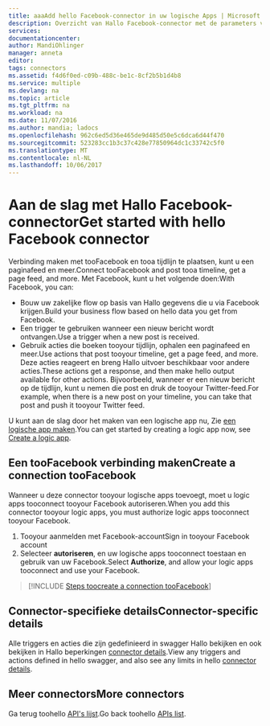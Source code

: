 ```yaml
---
title: aaaAdd hello Facebook-connector in uw logische Apps | Microsoft Docs
description: Overzicht van Hallo Facebook-connector met de parameters van de REST-API
services: 
documentationcenter: 
author: MandiOhlinger
manager: anneta
editor: 
tags: connectors
ms.assetid: f4d6f0ed-c09b-488c-be1c-8cf2b5b1d4b8
ms.service: multiple
ms.devlang: na
ms.topic: article
ms.tgt_pltfrm: na
ms.workload: na
ms.date: 11/07/2016
ms.author: mandia; ladocs
ms.openlocfilehash: 962c6ed5d36e465de9d485d50e5c6dca6d44f470
ms.sourcegitcommit: 523283cc1b3c37c428e77850964dc1c33742c5f0
ms.translationtype: MT
ms.contentlocale: nl-NL
ms.lasthandoff: 10/06/2017
---
```

# <a name="get-started-with-hello-facebook-connector"></a><span data-ttu-id="c2d1e-103">Aan de slag met Hallo Facebook-connector</span><span class="sxs-lookup"><span data-stu-id="c2d1e-103">Get started with hello Facebook connector</span></span>
<span data-ttu-id="c2d1e-104">Verbinding maken met tooFacebook en tooa tijdlijn te plaatsen, kunt u een paginafeed en meer.</span><span class="sxs-lookup"><span data-stu-id="c2d1e-104">Connect tooFacebook and post tooa timeline, get a page feed, and more.</span></span> <span data-ttu-id="c2d1e-105">Met Facebook, kunt u het volgende doen:</span><span class="sxs-lookup"><span data-stu-id="c2d1e-105">With Facebook, you can:</span></span>

* <span data-ttu-id="c2d1e-106">Bouw uw zakelijke flow op basis van Hallo gegevens die u via Facebook krijgen.</span><span class="sxs-lookup"><span data-stu-id="c2d1e-106">Build your business flow based on hello data you get from Facebook.</span></span> 
* <span data-ttu-id="c2d1e-107">Een trigger te gebruiken wanneer een nieuw bericht wordt ontvangen.</span><span class="sxs-lookup"><span data-stu-id="c2d1e-107">Use a trigger when a new post is received.</span></span>
* <span data-ttu-id="c2d1e-108">Gebruik acties die boeken tooyour tijdlijn, ophalen een paginafeed en meer.</span><span class="sxs-lookup"><span data-stu-id="c2d1e-108">Use actions that post tooyour timeline, get a page feed, and more.</span></span> <span data-ttu-id="c2d1e-109">Deze acties reageert en breng Hallo uitvoer beschikbaar voor andere acties.</span><span class="sxs-lookup"><span data-stu-id="c2d1e-109">These actions get a response, and then make hello output available for other actions.</span></span> <span data-ttu-id="c2d1e-110">Bijvoorbeeld, wanneer er een nieuw bericht op de tijdlijn, kunt u nemen die post en druk de tooyour Twitter-feed.</span><span class="sxs-lookup"><span data-stu-id="c2d1e-110">For example, when there is a new post on your timeline, you can take that post and push it tooyour Twitter feed.</span></span> 

<span data-ttu-id="c2d1e-111">U kunt aan de slag door het maken van een logische app nu, Zie [een logische app maken](../logic-apps/logic-apps-create-a-logic-app.md).</span><span class="sxs-lookup"><span data-stu-id="c2d1e-111">You can get started by creating a logic app now, see [Create a logic app](../logic-apps/logic-apps-create-a-logic-app.md).</span></span>

## <a name="create-a-connection-toofacebook"></a><span data-ttu-id="c2d1e-112">Een tooFacebook verbinding maken</span><span class="sxs-lookup"><span data-stu-id="c2d1e-112">Create a connection tooFacebook</span></span>
<span data-ttu-id="c2d1e-113">Wanneer u deze connector tooyour logische apps toevoegt, moet u logic apps tooconnect tooyour Facebook autoriseren.</span><span class="sxs-lookup"><span data-stu-id="c2d1e-113">When you add this connector tooyour logic apps, you must authorize logic apps tooconnect tooyour Facebook.</span></span>

1. <span data-ttu-id="c2d1e-114">Tooyour aanmelden met Facebook-account</span><span class="sxs-lookup"><span data-stu-id="c2d1e-114">Sign in tooyour Facebook account</span></span>
2. <span data-ttu-id="c2d1e-115">Selecteer **autoriseren**, en uw logische apps tooconnect toestaan en gebruik van uw Facebook.</span><span class="sxs-lookup"><span data-stu-id="c2d1e-115">Select **Authorize**, and allow your logic apps tooconnect and use your Facebook.</span></span> 

> [!INCLUDE [Steps toocreate a connection tooFacebook](../../includes/connectors-create-api-facebook.md)]
> 


## <a name="connector-specific-details"></a><span data-ttu-id="c2d1e-116">Connector-specifieke details</span><span class="sxs-lookup"><span data-stu-id="c2d1e-116">Connector-specific details</span></span>

<span data-ttu-id="c2d1e-117">Alle triggers en acties die zijn gedefinieerd in swagger Hallo bekijken en ook bekijken in Hallo beperkingen [connector details](/connectors/facebook/).</span><span class="sxs-lookup"><span data-stu-id="c2d1e-117">View any triggers and actions defined in hello swagger, and also see any limits in hello [connector details](/connectors/facebook/).</span></span>

## <a name="more-connectors"></a><span data-ttu-id="c2d1e-118">Meer connectors</span><span class="sxs-lookup"><span data-stu-id="c2d1e-118">More connectors</span></span>
<span data-ttu-id="c2d1e-119">Ga terug toohello [API's lijst](apis-list.md).</span><span class="sxs-lookup"><span data-stu-id="c2d1e-119">Go back toohello [APIs list](apis-list.md).</span></span>

